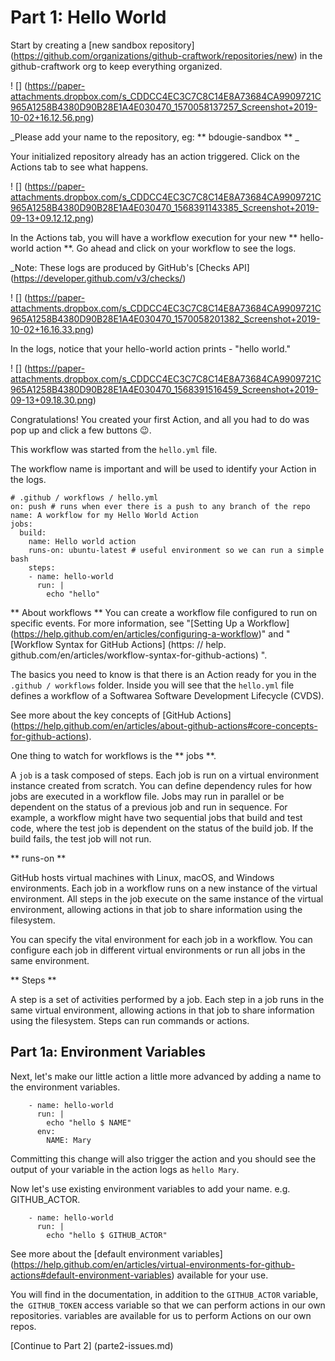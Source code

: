 
# Part 1: Hello World

Start by creating a [new sandbox repository] (https://github.com/organizations/github-craftwork/repositories/new) in the github-craftwork org to keep everything organized. 

! [] (https://paper-attachments.dropbox.com/s_CDDCC4EC3C7C8C14E8A73684CA9909721C965A1258B4380D90B28E1A4E030470_1570058137257_Screenshot+2019-10-02+16.12.56.png)


_Please add your name to the repository, eg: ** bdougie-sandbox ** _

Your initialized repository already has an action triggered. Click on the Actions tab to see what happens.

! [] (https://paper-attachments.dropbox.com/s_CDDCC4EC3C7C8C14E8A73684CA9909721C965A1258B4380D90B28E1A4E030470_1568391143385_Screenshot+2019-09-13+09.12.12.png)


In the Actions tab, you will have a workflow execution for your new ** hello-world action **. Go ahead and click on your workflow to see the logs.

_Note: These logs are produced by GitHub's [Checks API] (https://developer.github.com/v3/checks/)

! [] (https://paper-attachments.dropbox.com/s_CDDCC4EC3C7C8C14E8A73684CA9909721C965A1258B4380D90B28E1A4E030470_1570058201382_Screenshot+2019-10-02+16.16.33.png)


In the logs, notice that your hello-world action prints - "hello world."


! [] (https://paper-attachments.dropbox.com/s_CDDCC4EC3C7C8C14E8A73684CA9909721C965A1258B4380D90B28E1A4E030470_1568391516459_Screenshot+2019-09-13+09.18.30.png)


Congratulations! You created your first Action, and all you had to do was pop up and click a few buttons 😉.

This workflow was started from the `hello.yml` file. 

The workflow name is important and will be used to identify your Action in the logs.


    # .github / workflows / hello.yml
    on: push # runs when ever there is a push to any branch of the repo
    name: A workflow for my Hello World Action
    jobs:
      build:
        name: Hello world action
        runs-on: ubuntu-latest # useful environment so we can run a simple bash    
        steps:
        - name: hello-world
          run: |
            echo "hello"

** About workflows ** 
You can create a workflow file configured to run on specific events. For more information, see "[Setting Up a Workflow] (https://help.github.com/en/articles/configuring-a-workflow)" and "[Workflow Syntax for GitHub Actions] (https: // help. github.com/en/articles/workflow-syntax-for-github-actions) ".

The basics you need to know is that there is an Action ready for you in the `.github / workflows` folder. Inside you will see that the `hello.yml` file defines a workflow of a Softwarea Software Development Lifecycle (CVDS).

See more about the key concepts of [GitHub Actions] (https://help.github.com/en/articles/about-github-actions#core-concepts-for-github-actions).

One thing to watch for workflows is the ** jobs **.

A `job` is a task composed of steps. Each job is run on a virtual environment instance created from scratch. You can define dependency rules for how jobs are executed in a workflow file. Jobs may run in parallel or be dependent on the status of a previous job and run in sequence. For example, a workflow might have two sequential jobs that build and test code, where the test job is dependent on the status of the build job. If the build fails, the test job will not run.

** runs-on **

GitHub hosts virtual machines with Linux, macOS, and Windows environments. Each job in a workflow runs on a new instance of the virtual environment. All steps in the job execute on the same instance of the virtual environment, allowing actions in that job to share information using the filesystem.

You can specify the vital environment for each job in a workflow. You can configure each job in different virtual environments or run all jobs in the same environment.

** Steps **

A step is a set of activities performed by a job. Each step in a job runs in the same virtual environment, allowing actions in that job to share information using the filesystem. Steps can run commands or actions.

## Part 1a: Environment Variables

Next, let's make our little action a little more advanced by adding a name to the environment variables.

        - name: hello-world
          run: |
            echo "hello $ NAME"
          env:
            NAME: Mary


Committing this change will also trigger the action and you should see the output of your variable in the action logs as `hello Mary`. 

Now let's use existing environment variables to add your name. e.g. GITHUB_ACTOR.


        - name: hello-world
          run: |
            echo "hello $ GITHUB_ACTOR"

See more about the [default environment variables] (https://help.github.com/en/articles/virtual-environments-for-github-actions#default-environment-variables) available for your use. 

You will find in the documentation, in addition to the `GITHUB_ACTOR` variable, the` GITHUB_TOKEN` access variable so that we can perform actions in our own repositories. variables are available for us to perform Actions on our own repos.

[Continue to Part 2] (parte2-issues.md)

